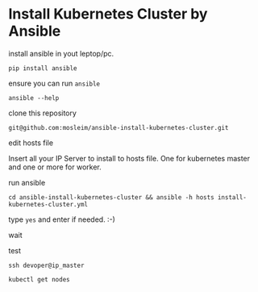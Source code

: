 # Install Kubernetes Cluster by Ansible

install ansible in yout leptop/pc.

`pip install ansible`

ensure you can run `ansible`

`ansible --help`

clone this repository

`git@github.com:mosleim/ansible-install-kubernetes-cluster.git`

edit hosts file

Insert all your IP Server to install to hosts file. One for kubernetes master and one or more for worker.

run ansible

`cd ansible-install-kubernetes-cluster && ansible -h hosts install-kubernetes-cluster.yml`

type `yes` and enter if needed. :-)

wait

test

`ssh devoper@ip_master`

`kubectl get nodes`

